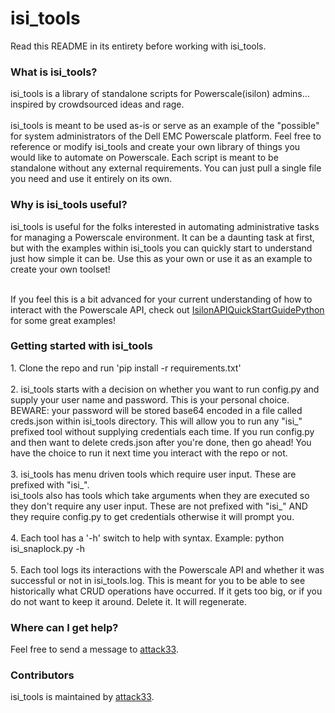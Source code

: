 <h1>isi_tools</h2>
Read this README in its entirety before working with isi_tools.

<h3>What is isi_tools?</h3>
isi_tools is a library of standalone scripts for Powerscale(isilon) admins... inspired by crowdsourced ideas and rage.<br /><br />isi_tools is meant to be used as-is or serve as an example of the "possible" for system administrators of the Dell EMC Powerscale platform. Feel free to reference or modify isi_tools and create your own library of things you would like to automate on Powerscale. Each script is meant to be standalone without any external requirements. You can just pull a single file you need and use it entirely on its own.

<h3>Why is isi_tools useful?</h3>
isi_tools is useful for the folks interested in automating administrative tasks for managing a Powerscale environment. It can be a daunting task at first, but with the examples within isi_tools you can quickly start to understand just how simple it can be. Use this as your own or use it as an example to create your own toolset!<br /><br />

If you feel this is a bit advanced for your current understanding of how to interact with the Powerscale API, check out <a href="https://github.com/j-sims/IsilonAPIQuickStartGuidePython">IsilonAPIQuickStartGuidePython</a> for some great examples!

<h3>Getting started with isi_tools</h3>
1. Clone the repo and run 'pip install -r requirements.txt'<br /><br />
2. isi_tools starts with a decision on whether you want to run config.py and supply your user name and password. This is your personal choice. BEWARE: your password will be stored base64 encoded in a file called creds.json within isi_tools directory. This will allow you to run any "isi_" prefixed tool without supplying credentials each time. If you run config.py and then want to delete creds.json after you're done, then go ahead! You have the choice to run it next time you interact with the repo or not.<br /><br />
3. isi_tools has menu driven tools which require user input. These are prefixed with "isi_".<br />isi_tools also has tools which take arguments when they are executed so they don't require any user input. These are not prefixed with "isi_" AND they require config.py to get credentials otherwise it will prompt you.<br /><br />
4. Each tool has a '-h' switch to help with syntax. Example: python isi_snaplock.py -h<br /><br />
5. Each tool logs its interactions with the Powerscale API and whether it was successful or not in isi_tools.log. This is meant for you to be able to see historically what CRUD operations have occurred. If it gets too big, or if you do not want to keep it around. Delete it. It will regenerate.

<h3>Where can I get help?</h3>
Feel free to send a message to <a href="https://github.com/attack33">attack33</a>.

<h3>Contributors</h3>
isi_tools is maintained by <a href="https://github.com/attack33">attack33</a>.
